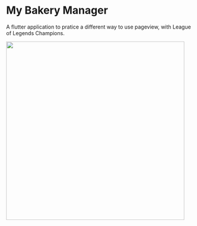 # My Bakery Manager
A flutter application to pratice a different way to use pageview, with League of Legends Champions.

<img src="static/champions.gif" height="480px" >